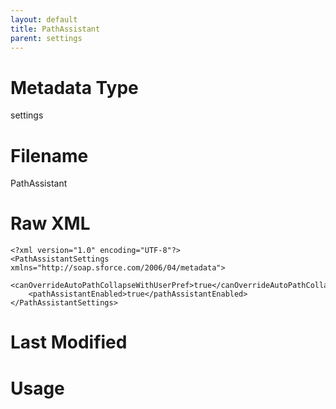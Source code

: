 ```yaml
---
layout: default
title: PathAssistant
parent: settings
---
```

# Metadata Type
settings


# Filename 
PathAssistant


# Raw XML
```
<?xml version="1.0" encoding="UTF-8"?>
<PathAssistantSettings xmlns="http://soap.sforce.com/2006/04/metadata">
    <canOverrideAutoPathCollapseWithUserPref>true</canOverrideAutoPathCollapseWithUserPref>
    <pathAssistantEnabled>true</pathAssistantEnabled>
</PathAssistantSettings>
```


# Last Modified


# Usage
